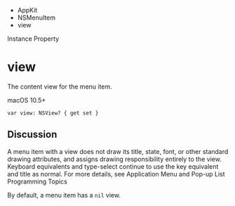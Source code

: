 

- AppKit
- NSMenuItem
-  view 

Instance Property

# view

The content view for the menu item.

macOS 10.5+

``` source
var view: NSView? { get set }
```

## Discussion

A menu item with a view does not draw its title, state, font, or other standard drawing attributes, and assigns drawing responsibility entirely to the view. Keyboard equivalents and type-select continue to use the key equivalent and title as normal. For more details, see Application Menu and Pop-up List Programming Topics

By default, a menu item has a `nil` view.

